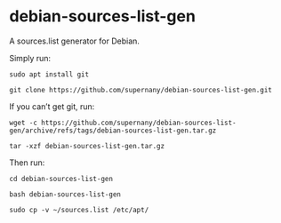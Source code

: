 # debian-sources-list-gen

A sources.list generator for Debian.

Simply run:
```
sudo apt install git
```
```
git clone https://github.com/supernany/debian-sources-list-gen.git
```
If you can’t get git, run:
```
wget -c https://github.com/supernany/debian-sources-list-gen/archive/refs/tags/debian-sources-list-gen.tar.gz
```
```
tar -xzf debian-sources-list-gen.tar.gz
```
Then run:
```
cd debian-sources-list-gen
```
```
bash debian-sources-list-gen
```
```
sudo cp -v ~/sources.list /etc/apt/
```
